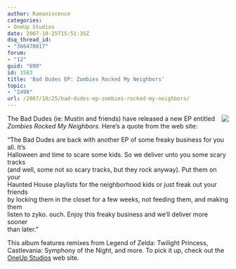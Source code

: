 ```yaml
---
author: Ramaniscence
categories:
- OneUp Studios
date: 2007-10-25T15:51:35Z
dsq_thread_id:
- "366470817"
forum:
- "12"
guid: "690"
id: 1583
title: 'Bad Dudes EP: Zombies Rocked My Neighbors'
topic:
- "2498"
url: /2007/10/25/bad-dudes-ep-zombies-rocked-my-neighbors/
---
```


<img border="0" align="right" src="images/newsMisc/bd-zemnEP.png" />
  
The Bad Dudes (ie: Mustin and friends) have released a new EP entitled _Zombies Rocked My Neighbors_. Here&#8217;s a quote from the web site:

<div class="quoted-text">
  &#8220;The Bad Dudes are back with another EP of some freaky business for you all. It&#8217;s<br /> Halloween and time to scare some kids. So we deliver unto you some scary tracks<br /> (and well, some not so scary tracks, but they rock anyway). Put them on your<br /> Haunted House playlists for the neighborhood kids or just freak out your friends<br /> by locking them in the closet for a few weeks, not feeding them, and making them<br /> listen to zyko. ouch. Enjoy this freaky business and we&#8217;ll deliver more sooner<br /> than later.&#8221;
</div>

This album features remixes from Legend of Zelda: Twilight Princess, Castlevania: Symphony of the Night, and more. To pick it up, check out the <a target="_blank" href="http://oneupstudios.com/ep_03.php">OneUp Studios</a> web site.